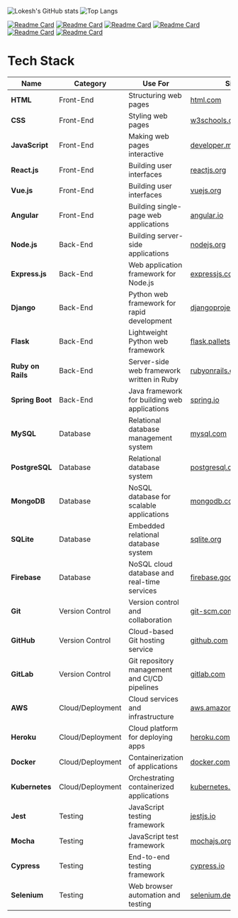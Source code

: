 
![Lokesh's GitHub stats](https://github-readme-stats.vercel.app/api?username=lokeshsixberries&theme=dark&show_icons=true)
![Top Langs](https://github-readme-stats.vercel.app/api/top-langs/?username=lokeshsixberries&theme=dark&hide_progress=true)

[![Readme Card](https://github-readme-stats.vercel.app/api/pin/?username=lokeshsixberries&repo=Growth)](https://github.com/lokeshsixberries/Growth)
[![Readme Card](https://github-readme-stats.vercel.app/api/pin/?username=lokeshsixberries&repo=Slack-Bot-With-BambooHr)](https://github.com/lokeshsixberries/Slack-Bot-With-BambooHr)
[![Readme Card](https://github-readme-stats.vercel.app/api/pin/?username=lokeshsixberries&repo=Youtube-Downloader)](https://github.com/lokeshsixberries/Youtube-Downloader)
[![Readme Card](https://github-readme-stats.vercel.app/api/pin/?username=lokeshsixberries&repo=Growth)](https://github.com/lokeshsixberries/Growth)
[![Readme Card](https://github-readme-stats.vercel.app/api/pin/?username=lokeshsixberries&repo=Growth)](https://github.com/lokeshsixberries/Growth)
[![Readme Card](https://github-readme-stats.vercel.app/api/pin/?username=lokeshsixberries&repo=Growth)](https://github.com/lokeshsixberries/Growth)



# Tech Stack

| Name           | Category       | Use For                                              | Site                                |
|----------------|----------------|------------------------------------------------------|-------------------------------------|
| **HTML**       | Front-End      | Structuring web pages                               | [html.com](https://html.com)         |
| **CSS**        | Front-End      | Styling web pages                                   | [w3schools.com](https://www.w3schools.com/css/) |
| **JavaScript** | Front-End      | Making web pages interactive                        | [developer.mozilla.org](https://developer.mozilla.org/en-US/docs/Web/JavaScript) |
| **React.js**   | Front-End      | Building user interfaces                            | [reactjs.org](https://reactjs.org)     |
| **Vue.js**     | Front-End      | Building user interfaces                            | [vuejs.org](https://vuejs.org)        |
| **Angular**    | Front-End      | Building single-page web applications               | [angular.io](https://angular.io)      |
| **Node.js**    | Back-End       | Building server-side applications                    | [nodejs.org](https://nodejs.org)      |
| **Express.js** | Back-End       | Web application framework for Node.js                | [expressjs.com](https://expressjs.com) |
| **Django**     | Back-End       | Python web framework for rapid development           | [djangoproject.com](https://www.djangoproject.com) |
| **Flask**      | Back-End       | Lightweight Python web framework                     | [flask.palletsprojects.com](https://flask.palletsprojects.com) |
| **Ruby on Rails** | Back-End    | Server-side web framework written in Ruby            | [rubyonrails.org](https://rubyonrails.org) |
| **Spring Boot** | Back-End      | Java framework for building web applications        | [spring.io](https://spring.io/projects/spring-boot) |
| **MySQL**      | Database       | Relational database management system                | [mysql.com](https://www.mysql.com)   |
| **PostgreSQL** | Database       | Relational database system                           | [postgresql.org](https://www.postgresql.org) |
| **MongoDB**    | Database       | NoSQL database for scalable applications              | [mongodb.com](https://www.mongodb.com) |
| **SQLite**     | Database       | Embedded relational database system                  | [sqlite.org](https://www.sqlite.org) |
| **Firebase**   | Database       | NoSQL cloud database and real-time services          | [firebase.google.com](https://firebase.google.com) |
| **Git**        | Version Control | Version control and collaboration                    | [git-scm.com](https://git-scm.com)   |
| **GitHub**     | Version Control | Cloud-based Git hosting service                       | [github.com](https://github.com)    |
| **GitLab**     | Version Control | Git repository management and CI/CD pipelines         | [gitlab.com](https://gitlab.com)    |
| **AWS**        | Cloud/Deployment | Cloud services and infrastructure                    | [aws.amazon.com](https://aws.amazon.com) |
| **Heroku**     | Cloud/Deployment | Cloud platform for deploying apps                    | [heroku.com](https://www.heroku.com)  |
| **Docker**     | Cloud/Deployment | Containerization of applications                      | [docker.com](https://www.docker.com) |
| **Kubernetes** | Cloud/Deployment | Orchestrating containerized applications              | [kubernetes.io](https://kubernetes.io) |
| **Jest**       | Testing        | JavaScript testing framework                          | [jestjs.io](https://jestjs.io)      |
| **Mocha**      | Testing        | JavaScript test framework                             | [mochajs.org](https://mochajs.org)  |
| **Cypress**    | Testing        | End-to-end testing framework                          | [cypress.io](https://www.cypress.io) |
| **Selenium**   | Testing        | Web browser automation and testing                    | [selenium.dev](https://www.selenium.dev) |
